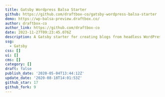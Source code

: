 ```yaml
---
title: Gatsby Wordpress Balsa Starter
github: https://github.com/draftbox-co/gatsby-wordpress-balsa-starter
demo: https://wp-balsa-preview.draftbox.co/
author: draftbox-co
author_link: https://github.com/draftbox-co
date: 2023-11-27T09:23:45.076Z
description: A Gatsby starter for creating blogs from headless WordPress CMS.
ssg:
  - Gatsby
css: []
ui: []
cms: []
category: []
draft: false
publish_date: '2020-05-04T13:44:12Z'
update_date: '2020-08-18T14:01:53Z'
github_star: 17
github_fork: 9
---
```

